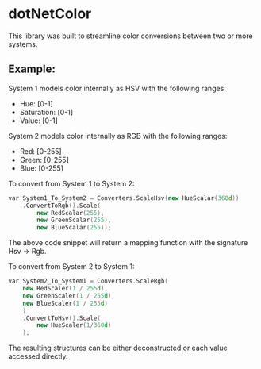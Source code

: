 # dotNetColor
This library was built to streamline color conversions between two or more systems.

## Example:

System 1 models color internally as HSV with the following ranges:
* Hue: [0-1]
* Saturation: [0-1]
* Value: [0-1]

System 2 models color internally as RGB with the following ranges:
* Red: [0-255]
* Green: [0-255]
* Blue: [0-255]

To convert from System 1 to System 2:
```cpp
var System1_To_System2 = Converters.ScaleHsv(new HueScalar(360d))
    .ConvertToRgb().Scale(
        new RedScalar(255), 
        new GreenScalar(255),
        new BlueScalar(255));
```
The above code snippet will return a mapping function with the signature Hsv -> Rgb.

To convert from System 2 to System 1:
```cpp
var System2_To_System1 = Converters.ScaleRgb(
    new RedScaler(1 / 255d),
    new GreenScaler(1 / 255d),
    new BlueScaler(1 / 255d)
    )
    .ConvertToHsv().Scale(
        new HueScaler(1/360d)
    );
```

The resulting structures can be either deconstructed or each value accessed directly.